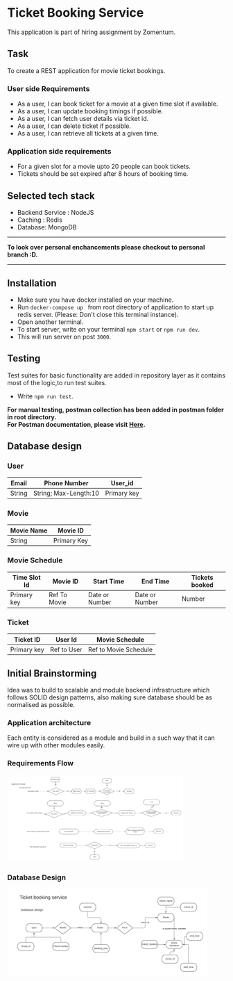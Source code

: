 # Ticket Booking Service

This application is part of hiring assignment by Zomentum.

## Task
To create a REST application for movie ticket bookings.
### User side Requirements
- As a user, I can book ticket for a movie at a given time slot if available.
- As a user, I can update booking timings if possible.
- As a user, I can fetch user details via ticket id.
- As a user, I can delete ticket if possible.
- As a user, I can retrieve all tickets at a given time.

### Application side requirements

- For a given slot for a movie upto 20 people can book tickets.
- Tickets should be set expired after 8 hours of booking time.


## Selected tech stack
 - Backend Service : NodeJS
 - Caching : Redis
 - Database: MongoDB

---
**To look over personal enchancements please checkout to personal branch :D.**

---
## Installation
- Make sure you have docker installed on your machine.
- Run `docker-compose up ` from root directory of application to start up redis server. (Please: Don't close this terminal instance).
- Open another terminal.
- To start server, write on your terminal `npm start` or `npm run dev`.
- This will run server on post `3000`.

## Testing
Test suites for basic functionality are added in repository layer as it contains most of the logic,to run test suites.

- Write `npm run test`.

**For manual testing, postman collection has been added in postman folder in root directory.**
<br/>
**For Postman documentation, please visit <a href="https://documenter.getpostman.com/view/4450969/TVCcX9Fi" target="_blank">Here</a>.**

## Database design
### User
| Email | Phone Number  |  User_id |
|--|--|--|
| String| String; Max-Length:10  |Primary key |

### Movie

| Movie Name | Movie ID |
|--|--|
| String | Primary Key |


### Movie Schedule

| Time Slot Id | Movie ID | Start Time | End Time | Tickets booked |
|--|--|--|--|--|
| Primary key | Ref To Movie | Date or Number| Date or Number | Number |


### Ticket

| Ticket ID | User Id | Movie Schedule| 
|--|--|--|
| Primary key | Ref to User | Ref to Movie Schedule| 



## Initial Brainstorming 

Idea was to build to scalable and module backend infrastructure which follows SOLID design patterns, also making sure database should be as normalised as possible.

### Application architecture

Each entity is considered as a module and build in a such way that it can wire up with other modules easily.

### Requirements Flow

<img src="./readme_assets/requirements_flow.png" height="200">



### Database Design

<img src="./readme_assets/database_design.png" height="200">